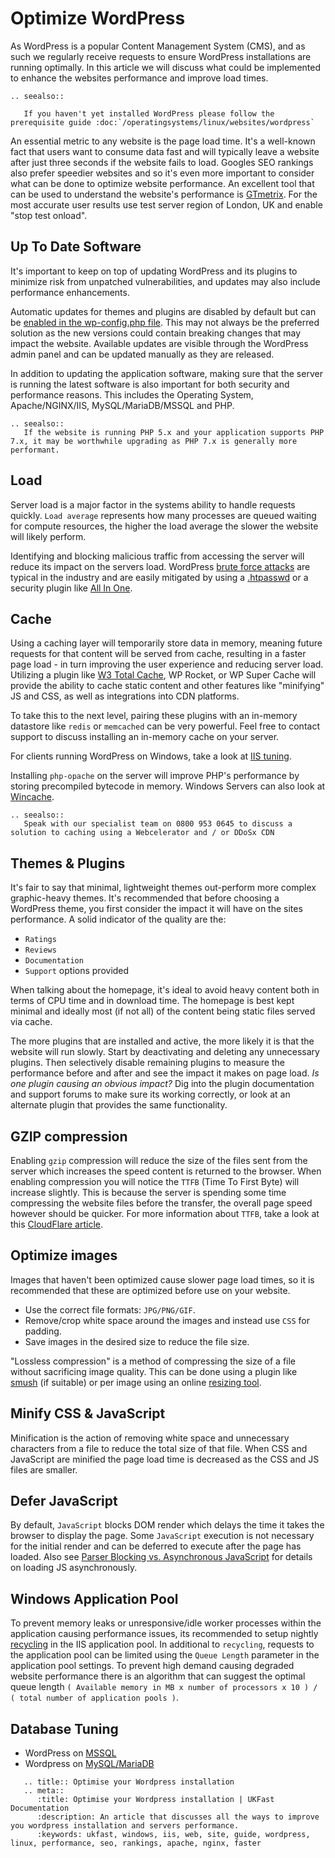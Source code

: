 # Optimize WordPress

As WordPress is a popular Content Management System (CMS), and as such we regularly receive requests to ensure WordPress installations are running optimally. In this article we will discuss what could be implemented to enhance the websites performance and improve load times.

```eval_rst
.. seealso::

   If you haven't yet installed WordPress please follow the prerequisite guide :doc:`/operatingsystems/linux/websites/wordpress`

```

An essential metric to any website is the page load time. It's a well-known fact that users want to consume data fast and will typically leave a website after just three seconds if the website fails to load. Googles SEO rankings also prefer speedier websites and so it's even more important to consider what can be done to optimize website performance.
An excellent tool that can be used to understand the website's performance is [GTmetrix](https://gtmetrix.com/). For the most accurate user results use test server region of London, UK and enable "stop test onload".

## Up To Date Software
It's important to keep on top of updating WordPress and its plugins to minimize risk from unpatched vulnerabilities, and updates may also include performance enhancements.

Automatic updates for themes and plugins are disabled by default but can be [enabled in the wp-config.php file](https://wordpress.org/support/article/configuring-automatic-background-updates/). This may not always be the preferred solution as the new versions could contain breaking changes that may impact the website. Available updates are visible through the WordPress admin panel and can be updated manually as they are released. 

In addition to updating the application software, making sure that the server is running the latest software is also important for both security and performance reasons. This includes the Operating System, Apache/NGINX/IIS, MySQL/MariaDB/MSSQL and PHP. 

```eval_rst
.. seealso::
   If the website is running PHP 5.x and your application supports PHP 7.x, it may be worthwhile upgrading as PHP 7.x is generally more performant.
```

## Load
Server load is a major factor in the systems ability to handle requests quickly. `Load average` represents how many processes are queued waiting for compute resources, the higher the load average the slower the website will likely perform. 

Identifying and blocking malicious traffic from accessing the server will reduce its impact on the servers load. WordPress [brute force attacks](https://wordpress.org/support/article/brute-force-attacks/) are typical in the industry and are easily mitigated by using a [.htpasswd](https://wordpress.org/support/article/brute-force-attacks/#password-protect-wp-login-php) or a security plugin like [All In One](https://wordpress.org/plugins/all-in-one-wp-security-and-firewall/).

## Cache
Using a caching layer will temporarily store data in memory, meaning future requests for that content will be served from cache, resulting in a faster page load - in turn improving the user experience and reducing server load. Utilizing a plugin like [W3 Total Cache](https://en-gb.wordpress.org/plugins/w3-total-cache/), WP Rocket, or WP Super Cache will provide the ability to cache static content and other features like "minifying" JS and CSS, as well as integrations into CDN platforms.

To take this to the next level, pairing these plugins with an in-memory datastore like `redis` or `memcached` can be very powerful. Feel free to contact support to discuss installing an in-memory cache on your server.

For clients running WordPress on Windows, take a look at [IIS tuning](/operatingsystems/windows/iis/tuning).

Installing `php-opache` on the server will improve PHP's performance by storing precompiled bytecode in memory. Windows Servers can also look at [Wincache](https://www.php.net/wincache).

```eval_rst
.. seealso::
   Speak with our specialist team on 0800 953 0645 to discuss a solution to caching using a Webcelerator and / or DDoSx CDN
```

## Themes & Plugins
It's fair to say that minimal, lightweight themes out-perform more complex graphic-heavy themes. It's recommended that before choosing a WordPress theme, you first consider the impact it will have on the sites performance. A solid indicator of the quality are the:
* `Ratings`
* `Reviews`
* `Documentation` 
* `Support` options provided

When talking about the homepage, it's ideal to avoid heavy content both in terms of CPU time and in download time. The homepage is best kept minimal and ideally most (if not all) of the content being static files served via cache.

The more plugins that are installed and active, the more likely it is that the website will run slowly. Start by deactivating and deleting any unnecessary plugins. Then selectively disable remaining plugins to measure the performance before and after and see the impact it makes on page load. *Is one plugin causing an obvious impact?* Dig into the plugin documentation and support forums to make sure its working correctly, or look at an alternate plugin that provides the same functionality.

## GZIP compression
Enabling `gzip` compression will reduce the size of the files sent from the server which increases the speed content is returned to the browser. When enabling compression you will notice the `TTFB` (Time To First Byte) will increase slightly. This is because the server is spending some time compressing the website files before the transfer, the overall page speed however should be quicker. For more information about `TTFB`, take a look at this [CloudFlare article](https://blog.cloudflare.com/ttfb-time-to-first-byte-considered-meaningles/).

## Optimize images
Images that haven't been optimized cause slower page load times, so it is recommended that these are optimized before use on your website.

- Use the correct file formats: `JPG/PNG/GIF`.
- Remove/crop white space around the images and instead use `CSS` for padding.
- Save images in the desired size to reduce the file size. 

"Lossless compression" is a method of compressing the size of a file without sacrificing image quality. This can be done using a plugin like [smush](https://en-gb.wordpress.org/plugins/wp-smushit/) (if suitable) or per image using an online [resizing tool](https://tinypng.com/). 

## Minify CSS & JavaScript
Minification is the action of removing white space and unnecessary characters from a file to reduce the total size of that file. When CSS and JavaScript are minified the page load time is decreased as the CSS and JS files are smaller.

## Defer JavaScript
By default, `JavaScript` blocks DOM render which delays the time it takes the browser to display the page. Some `JavaScript` execution is not necessary for the initial render and can be deferred to execute after the page has loaded. Also see [Parser Blocking vs. Asynchronous JavaScript](https://developers.google.com/web/fundamentals/performance/critical-rendering-path/adding-interactivity-with-javascript#parser_blocking_versus_asynchronous_javascript) for details on loading JS asynchronously.

## Windows Application Pool 

To prevent memory leaks or unresponsive/idle worker processes within the application causing performance issues, its recommended to setup nightly [recycling](https://docs.microsoft.com/en-us/iis/configuration/system.applicationhost/applicationpools/add/recycling/) in the IIS application pool. In additional to `recycling`, requests to the application pool can be limited using the `Queue Length` parameter in the application pool settings. To prevent high demand causing degraded website performance there is an algorithm that can suggest the optimal queue length  `( Available memory in MB x number of processors x 10 ) / ( total number of application pools )`. 

## Database Tuning

- WordPress on [MSSQL](https://docs.ukfast.co.uk/operatingsystems/windows/mssql/performancedashboard.html) 
- Wordpress on [MySQL/MariaDB](https://docs.ukfast.co.uk/operatingsystems/linux/mysql/troubleshooting.html)

```eval_rst
   .. title:: Optimise your Wordpress installation
   .. meta::
      :title: Optimise your Wordpress installation | UKFast Documentation
      :description: An article that discusses all the ways to improve you wordpress installation and servers performance.
      :keywords: ukfast, windows, iis, web, site, guide, wordpress, linux, performance, seo, rankings, apache, nginx, faster
```
